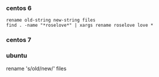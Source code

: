 ### centos 6

```
rename old-string new-string files
find . -name "*roselove*" | xargs rename roselove love *
```

### centos 7

### ubuntu

rename 's/old/new/' files


